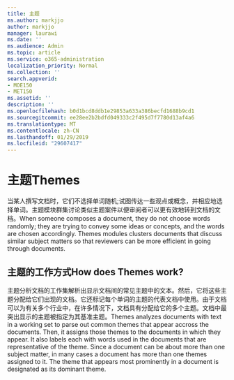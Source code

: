 ```yaml
---
title: 主题
ms.author: markjjo
author: markjjo
manager: laurawi
ms.date: ''
ms.audience: Admin
ms.topic: article
ms.service: o365-administration
localization_priority: Normal
ms.collection: ''
search.appverid:
- MOE150
- MET150
ms.assetid: ''
description: ''
ms.openlocfilehash: b0d1bcd8ddb1e29853a633a386becfd1688b9cd1
ms.sourcegitcommit: ee28ee2b2bdfd049333c2f495d7f7780d13af4a6
ms.translationtype: MT
ms.contentlocale: zh-CN
ms.lasthandoff: 01/29/2019
ms.locfileid: "29607417"
---
```

# <a name="themes"></a><span data-ttu-id="e21a3-102">主题</span><span class="sxs-lookup"><span data-stu-id="e21a3-102">Themes</span></span>
<span data-ttu-id="e21a3-p101">当某人撰写文档时，它们不选择单词随机;试图传达一些观点或概念，并相应地选择单词。主题模块群集讨论类似主题案件以便审阅者可以更有效地转到文档的文档。</span><span class="sxs-lookup"><span data-stu-id="e21a3-p101">When someone composes a document, they do not choose words randomly; they are trying to convey some ideas or concepts, and the words are chosen accordingly. Themes modules clusters documents that discuss similar subject matters so that reviewers can be more efficient in going through documents.</span></span>

## <a name="how-does-themes-work"></a><span data-ttu-id="e21a3-105">主题的工作方式</span><span class="sxs-lookup"><span data-stu-id="e21a3-105">How does Themes work?</span></span>
<span data-ttu-id="e21a3-p102">主题分析文档的工作集解析出显示文档间的常见主题中的文本。然后，它将这些主题分配给它们出现的文档。它还标记每个单词的主题的代表文档中使用。由于文档可以为有关多个行业中，在许多情况下，文档具有分配给它的多个主题。文档中最突出显示的主题被指定为其基准主题。</span><span class="sxs-lookup"><span data-stu-id="e21a3-p102">Themes analyzes documents with text in a working set to parse out common themes that appear accross the documents. Then, it assigns those themes to the documents in which they appear. It also labels each with words used in the documents that are representative of the theme. Since a document can be about more than one subject matter, in many cases a document has more than one themes assigned to it. The theme that appears most prominently in a document is designated as its dominant theme.</span></span>